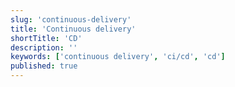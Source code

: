```yaml
---
slug: 'continuous-delivery'
title: 'Continuous delivery'
shortTitle: 'CD'
description: ''
keywords: ['continuous delivery', 'ci/cd', 'cd']
published: true
---
```

